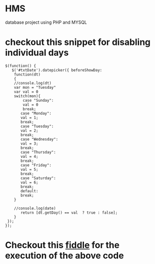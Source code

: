 # HMS
database project using PHP and MYSQL

# checkout this snippet for disabling individual days
```
$(function() {
   $('#txtDate').datepicker({ beforeShowDay:
    function(dt)
    {
    //console.log(dt)
    var mon = "Tuesday"
    var val = 0
    switch(mon){
    	case "Sunday":
      	val = 0
        break;
       case "Monday":
       val = 1;
       break;
       case "Tuesday":
       val = 2;
       break;
       case "Wednesday":
       val = 3;
       break;
       case "Thursday":
       val = 4;
       break;
       case "Friday":
       val = 5;
       break;
       case "Saturday":
       val = 6;
       break;
       default:
       break;
    }
    
    //console.log(date)
       return [dt.getDay() == val  ? true : false];
    }
 });
});
```
# Checkout this [fiddle](http://jsfiddle.net/Pt2Mr/1254/) for the execution of the above code
